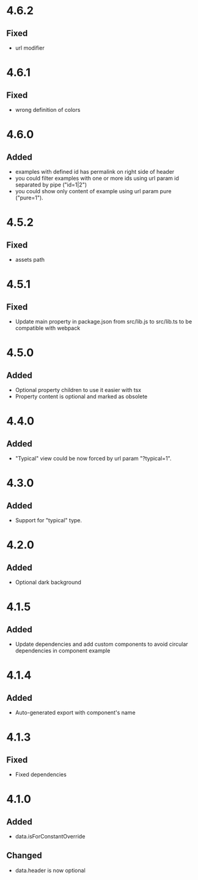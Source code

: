 # 4.6.2
## Fixed
- url modifier

# 4.6.1
## Fixed
- wrong definition of colors

# 4.6.0
## Added
- examples with defined id has permalink on right side of header
- you could filter examples with one or more ids using url param id separated by pipe ("id=1|2")
- you could show only content of example using url param pure ("pure=1").

# 4.5.2
## Fixed
- assets path

# 4.5.1
## Fixed
- Update main property in package.json from src/lib.js to src/lib.ts to be compatible with webpack

# 4.5.0
## Added
- Optional property children to use it easier with tsx
- Property content is optional and marked as obsolete

# 4.4.0
## Added
- "Typical" view could be now forced by url param "?typical=1".

# 4.3.0
## Added
- Support for "typical" type.

# 4.2.0
## Added
- Optional dark background

# 4.1.5
## Added
- Update dependencies and add custom components to avoid circular dependencies in component example

# 4.1.4
## Added
- Auto-generated export with component's name

# 4.1.3
## Fixed
- Fixed dependencies

# 4.1.0
## Added
- data.isForConstantOverride

## Changed
- data.header is now optional